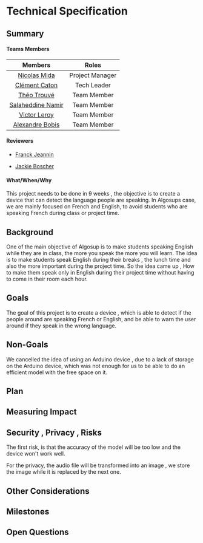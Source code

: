 # Technical Specification

## **Summary**
#### Teams Members

|Members|Roles |
|:---:|:---:|
|[Nicolas Mida](https://github.com/Nicolas-Mida)| Project Manager|
|[Clément Caton](https://github.com/ClementCaton)| Tech Leader|
|[Théo Trouvé](https://github.com/TheoTr)| Team Member|
|[Salaheddine Namir](https://github.com/T3rryc)| Team Member|
|[Victor Leroy](https://github.com/Victor-Leroy)| Team Member|
|[Alexandre Bobis](https://github.com/AlexandreBobis)| Team Member|

#### Reviewers

  - [Franck Jeannin](https://github.com/frje)

  - [Jackie Boscher](https://github.com/ia35)

#### What/When/Why

This project needs to be done in 9 weeks , the objective is to create a device that can detect the language people are speaking. In Algosups case, we are mainly focused on French and English, to avoid students who are speaking French during class or project time.

## **Background**

One of the main objective of Algosup is to make students speaking English while they are in class, the more you speak the more you will learn. The idea is to make students speak English during their breaks , the lunch time and also the more important during the project time. So the idea came up  , How to make them speak only in English during their project time without having to come in their room each hour.

## **Goals**

The goal of this project is to create a device , which is able to detect if the people around are speaking French or English, and be able to warn the user around if they speak in the wrong language.

## **Non-Goals**

We cancelled the idea of using an Arduino device , due to a lack of storage on the Arduino device, which was not enough for us to be able to do an efficient model with the free space on it.

## **Plan**



## **Measuring Impact**
## **Security , Privacy , Risks**

The first risk, is that the accuracy of the model will be too low and the device won't work well.

For the privacy, the audio file will be transformed into an image , we store the image while it is replaced by the next one.

## **Other Considerations**
## **Milestones**
## **Open Questions**
